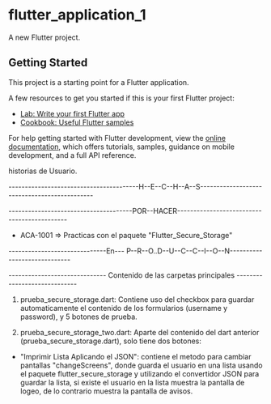 # flutter_application_1

A new Flutter project.

## Getting Started

This project is a starting point for a Flutter application.

A few resources to get you started if this is your first Flutter project:

- [Lab: Write your first Flutter app](https://docs.flutter.dev/get-started/codelab)
- [Cookbook: Useful Flutter samples](https://docs.flutter.dev/cookbook)

For help getting started with Flutter development, view the
[online documentation](https://docs.flutter.dev/), which offers tutorials,
samples, guidance on mobile development, and a full API reference.

historias de Usuario.

----------------------------------------H--E--C--H--A--S---------------------------------------------



--------------------------------------POR--HACER--------------------------------------------

- ACA-1001 => Practicas con el paquete "Flutter_Secure_Storage"

------------------------------En--- P--R--O..D--U--C--C--I--O--N-----------------------------



------------------------------ Contenido de las carpetas principales -----------------------------

1) prueba_secure_storage.dart: Contiene uso del checkbox para guardar automaticamente el contenido de los formularios (username y password), y 5 botones de prueba.

2) prueba_secure_storage_two.dart: Aparte del contenido del dart anterior (prueba_secure_storage.dart), solo tiene dos botones:
- "Imprimir Lista Aplicando el JSON": contiene el metodo para cambiar pantallas "changeScreens", donde guarda el usuario en una lista usando el paquete flutter_secure_storage y utilizando el convertidor JSON para guardar la lista, si existe el usuario en la lista muestra la pantalla de logeo, de lo contrario muestra la pantalla de avisos.